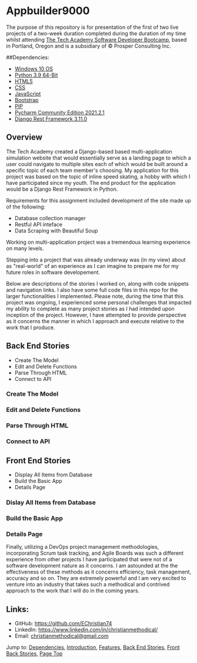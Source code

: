 # Appbuilder9000

The purpose of this repository is for presentation of the first of two live projects of a two-week duration completed during the duration of my time whilst attending [The Tech 
Academy Software Developer Bootcamp](https://www.learncodinganywhere.com/codingbootcamps), based in Portland, Oregon and is a subsidiary of © Prosper Consulting Inc.


##Dependencies:

* [Windows 10 OS](https://www.microsoft.com/en-us/software-download/)
* [Python 3.9 64-Bit](https://)
* [HTML5](https://www.microsoft.com/en-us/p/html5-css-php-javascript/9nblggh08ltm?activetab=pivot:overviewtab)
* [CSS](https://www.microsoft.com/en-us/software-download/)
* [JavaScript](https://www.microsoft.com/en-us/software-download/)
* [Bootstrap](https://getbootstrap.com/docs/4.3/getting-started/download/)
* [PIP](https://pip.pypa.io/en/stable/installation/)
* [Pycharm Community Edition 2021.2.1](https://)
* [Django Rest Framework 3.11.0](https://)


## Overview

The Tech Academy created a Django-based based multi-application simulation website that would essentially serve as a landing page to which a user could navigate to multiple sites each of which would be built around a specific topic of each team member's choosing.  My application for this project was based on the topic of inline speed skating, a hobby with which I have participated since my youth.  The end product for the application would be a Django Rest Framework in Python. 

Requirements for this assignment included development of the site made up of the following: 

* Database collection manager
* Restful API inteface
* Data Scraping with Beautiful Soup

Working on multi-application project was a tremendous learning experience on many levels.


Stepping into a project that was already underway was (in my view) about as "real-world" of an experience as I can imagine to prepare me for my future roles in software developement.

Below are descriptions of the stories I worked on, along with code snippets and navigation links. I also have some full code files in this repo for the larger functionalities I implemented.  Please note, during the time that this project was ongoing, I experienced some personal challenges that impacted my ability to complete as many project stories as I had intended upon inception of the project.  However, I have attempted to provide perspective as it concerns the manner in which I approach and execute relative to the work that I produce. 

## Back End Stories
* Create The Model
* Edit and Delete Functions
* Parse Through HTML
* Connect to API

### Create The Model
### Edit and Delete Functions
### Parse Through HTML
### Connect to API


## Front End Stories
* Display All Items from Database
* Build the Basic App
* Details Page

### Dislay All Items from Database
### Build the Basic App
### Details Page


Finally, utilizing a DevOps project management methodologies, incorporating Scrum task tracking, and Agile Boards was such a different experience from other projects I have participated that were not of a software development nature as it concerns.  I am astounded at the the effectiveness of these methods as it concerns efficiency, task management, accuracy and so on.  They are extremely powerful and I am very excited to venture into an industry that takes such a methodical and contrived approach to the work that I will do in the coming years. 

## Links: 
* GitHub: <https://github.com/EChristian74>
* LinkedIn: <https://www.linkedin.com/in/christianmethodical/>
* Email: <christianmethodical@gmail.com>

Jump to: [Dependencies](#dependencies), [Introduction](#introduction), [Features](#features), [Back End Stories](#back), [Front Back Stories](#front), [Page Top](#appbuilder9000)





